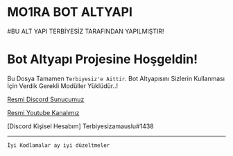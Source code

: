# MO1RA BOT ALTYAPI
#BU ALT YAPI TERBİYESİZ TARAFINDAN YAPILMIŞTIR!

Bot Altyapı Projesine Hoşgeldin!
=================
 Bu Dosya Tamamen `Terbiyesiz'e Aittir`. Bot Altyapısını Sizlerin Kullanması İçin Verdik Gerekli Modüller Yüklüdür..!

[Resmi Discord Sunucumuz](https://discord.gg/CHp4n28)

[Resmi Youtube Kanalımız](https://www.youtube.com/channel/UC5mxQbR-4er2giWDTq9SgQg/videos?view_as=subscriber)

[Discord Kişisel Hesabım] Terbiyesizamauslu#1438


-------------------

`İyi Kodlamalar ay iyi düzeltmeler`
